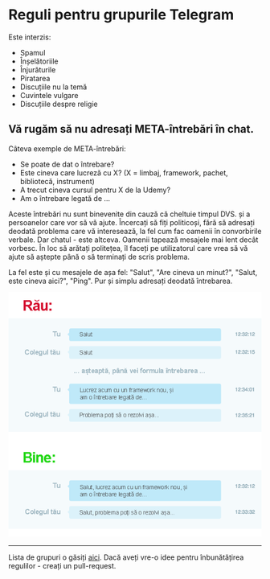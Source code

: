 # Reguli pentru grupurile Telegram
Este interzis:
- Spamul
- Înșelătoriile
- Înjurăturile
- Piratarea
- Discuțiile nu la temă
- Cuvintele vulgare
- Discuțiile despre religie

## Vă rugăm să nu adresați META-întrebări în chat.
Câteva exemple de META-întrebări:
- Se poate de dat o întrebare?
- Este cineva care lucreză cu X? (X = limbaj, framework, pachet, bibliotecă, instrument)
- A trecut cineva cursul pentru X de la Udemy?
- Am o întrebare legată de ...

Aceste întrebări nu sunt binevenite din cauză că cheltuie timpul DVS. și a persoanelor care vor să vă ajute.
Încercați să fiți politicoși, fără să adresați deodată problema care vă interesează, la fel cum fac oamenii în convorbirile verbale.
Dar chatul - este altceva. Oamenii tapează mesajele mai lent decât vorbesc.
În loc să arătați politețea, îl faceți pe utilizatorul care vrea să vă ajute să aștepte până o să terminați de scris problema.

La fel este și cu mesajele de așa fel: "Salut", "Are cineva un minut?", "Salut, este cineva aici?", "Ping".
Pur și simplu adresați deodată întrebarea.

![Fără meta întrebări](https://raw.githubusercontent.com/js-ro/it-telegram/master/bad-good.png)

___
Lista de grupuri o găsiți [aici](https://github.com/js-ro/it-telegram).
Dacă aveți vre-o idee pentru înbunătățirea regulilor - creați un pull-request.
